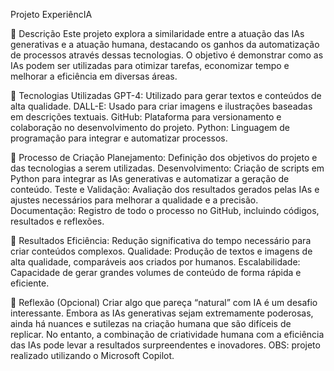 Projeto ExperiêncIA

📒 Descrição
Este projeto explora a similaridade entre a atuação das IAs generativas e a atuação humana, destacando os ganhos da automatização de processos através dessas tecnologias. O objetivo é demonstrar como as IAs podem ser utilizadas para otimizar tarefas, economizar tempo e melhorar a eficiência em diversas áreas.

🤖 Tecnologias Utilizadas
GPT-4: Utilizado para gerar textos e conteúdos de alta qualidade.
DALL-E: Usado para criar imagens e ilustrações baseadas em descrições textuais.
GitHub: Plataforma para versionamento e colaboração no desenvolvimento do projeto.
Python: Linguagem de programação para integrar e automatizar processos.

🧐 Processo de Criação
Planejamento: Definição dos objetivos do projeto e das tecnologias a serem utilizadas.
Desenvolvimento: Criação de scripts em Python para integrar as IAs generativas e automatizar a geração de conteúdo.
Teste e Validação: Avaliação dos resultados gerados pelas IAs e ajustes necessários para melhorar a qualidade e a precisão.
Documentação: Registro de todo o processo no GitHub, incluindo códigos, resultados e reflexões.

🚀 Resultados
Eficiência: Redução significativa do tempo necessário para criar conteúdos complexos.
Qualidade: Produção de textos e imagens de alta qualidade, comparáveis aos criados por humanos.
Escalabilidade: Capacidade de gerar grandes volumes de conteúdo de forma rápida e eficiente.

💭 Reflexão (Opcional)
Criar algo que pareça “natural” com IA é um desafio interessante. Embora as IAs generativas sejam extremamente poderosas, ainda há nuances e sutilezas na criação humana que são difíceis de replicar. No entanto, a combinação de criatividade humana com a eficiência das IAs pode levar a resultados surpreendentes e inovadores. OBS: projeto realizado utilizando o Microsoft Copilot.


